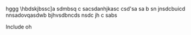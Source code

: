 hggg \\hbdskjbssc]a
sdmbsq c sacsdanhjkasc csd'sa sa b sn jnsdcbuicd nnsadovqasdwb
bjhvsdbncds nsdc jh c sabs 


Include oh
